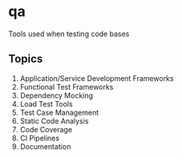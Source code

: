 # qa
Tools used when testing code bases

Topics
------
1. Application/Service Development Frameworks
2. Functional Test Frameworks
3. Dependency Mocking
4. Load Test Tools
5. Test Case Management
6. Static Code Analysis
7. Code Coverage
8. CI Pipelines
9. Documentation
